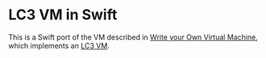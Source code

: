 # LC3 VM in Swift

This is a Swift port of the VM described in [Write your Own Virtual Machine](https://justinmeiners.github.io/lc3-vm/), which implements an [LC3 VM](https://en.wikipedia.org/wiki/LC-3).